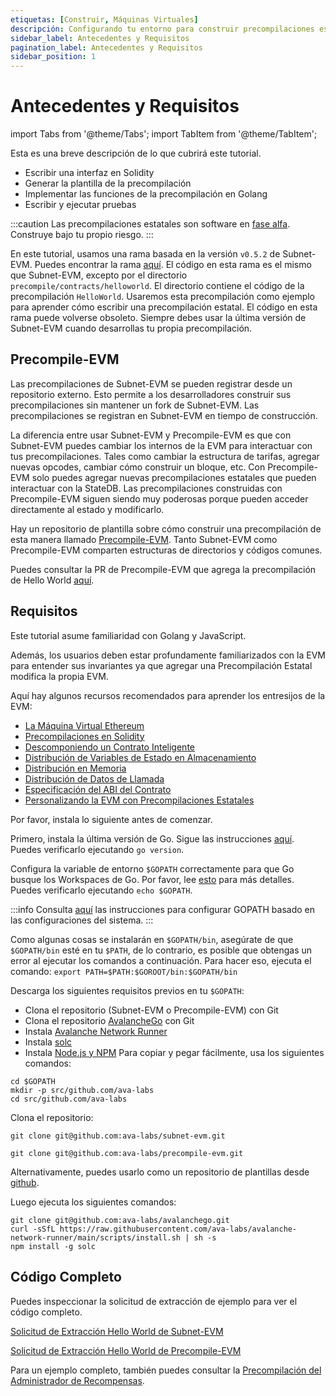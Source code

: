 ```yaml
---
etiquetas: [Construir, Máquinas Virtuales]
descripción: Configurando tu entorno para construir precompilaciones estatales en EVM
sidebar_label: Antecedentes y Requisitos
pagination_label: Antecedentes y Requisitos
sidebar_position: 1
---
```


# Antecedentes y Requisitos

import Tabs from '@theme/Tabs';
import TabItem from '@theme/TabItem';

Esta es una breve descripción de lo que cubrirá este tutorial.

- Escribir una interfaz en Solidity
- Generar la plantilla de la precompilación
- Implementar las funciones de la precompilación en Golang
- Escribir y ejecutar pruebas

:::caution
Las precompilaciones estatales son software en [fase alfa](https://es.wikipedia.org/wiki/Ciclo_de_vida_de_liberaci%C3%B3n_de_software#Alfa).
Construye bajo tu propio riesgo.
:::

En este tutorial, usamos una rama basada en la versión `v0.5.2` de Subnet-EVM. Puedes encontrar la rama
[aquí](https://github.com/ava-labs/subnet-evm/tree/helloworld-official-tutorial-v2). El código en esta
rama es el mismo que Subnet-EVM, excepto por el directorio `precompile/contracts/helloworld`. El
directorio contiene el código de la precompilación `HelloWorld`. Usaremos esta
precompilación como ejemplo para aprender cómo escribir una precompilación estatal. El código en esta rama puede volverse
obsoleto. Siempre debes usar la última versión de Subnet-EVM cuando desarrollas tu propia precompilación.

## Precompile-EVM

Las precompilaciones de Subnet-EVM se pueden registrar desde un repositorio externo.
Esto permite a los desarrolladores construir sus precompilaciones sin mantener un fork de Subnet-EVM.
Las precompilaciones se registran en Subnet-EVM en tiempo de construcción.

La diferencia entre usar Subnet-EVM y Precompile-EVM es que con Subnet-EVM puedes cambiar los internos de la EVM
para interactuar con tus precompilaciones.
Tales como cambiar la estructura de tarifas, agregar nuevas opcodes, cambiar cómo construir un bloque, etc.
Con Precompile-EVM solo puedes agregar nuevas precompilaciones estatales que pueden interactuar con la StateDB.
Las precompilaciones construidas con Precompile-EVM siguen siendo muy poderosas porque pueden acceder directamente al
estado y modificarlo.

Hay un repositorio de plantilla sobre cómo construir una precompilación de esta manera llamado
[Precompile-EVM](https://github.com/ava-labs/precompile-evm). Tanto Subnet-EVM como Precompile-EVM comparten
estructuras de directorios y códigos comunes.

Puedes consultar la PR de Precompile-EVM que agrega la precompilación de Hello World [aquí](https://github.com/ava-labs/precompile-evm/pull/12).

## Requisitos

Este tutorial asume familiaridad con Golang y JavaScript.

Además, los usuarios deben estar profundamente familiarizados con la EVM para entender sus invariantes
ya que agregar una Precompilación Estatal modifica la propia EVM.

Aquí hay algunos recursos recomendados para aprender los entresijos de la EVM:

- [La Máquina Virtual Ethereum](https://github.com/ethereumbook/ethereumbook/blob/develop/13evm.asciidoc)
- [Precompilaciones en Solidity](https://medium.com/@rbkhmrcr/precompiles-solidity-e5d29bd428c4)
- [Descomponiendo un Contrato Inteligente](https://blog.openzeppelin.com/deconstructing-a-solidity-contract-part-i-introduction-832efd2d7737/)
- [Distribución de Variables de Estado en Almacenamiento](https://docs.soliditylang.org/en/v0.8.10/internals/layout_in_storage.html)
- [Distribución en Memoria](https://docs.soliditylang.org/en/v0.8.10/internals/layout_in_memory.html)
- [Distribución de Datos de Llamada](https://docs.soliditylang.org/en/v0.8.10/internals/layout_in_calldata.html)
- [Especificación del ABI del Contrato](https://docs.soliditylang.org/en/v0.8.10/abi-spec.html)
- [Personalizando la EVM con Precompilaciones Estatales](https://medium.com/avalancheavax/customizing-the-evm-with-stateful-precompiles-f44a34f39efd)

Por favor, instala lo siguiente antes de comenzar.

Primero, instala la última versión de Go. Sigue las instrucciones [aquí](https://go.dev/doc/install).
Puedes verificarlo ejecutando `go version`.

Configura la variable de entorno `$GOPATH` correctamente para que Go busque los Workspaces de Go. Por favor, lee
[esto](https://go.dev/doc/gopath_code) para más detalles. Puedes verificarlo ejecutando `echo $GOPATH`.

:::info
Consulta [aquí](https://github.com/golang/go/wiki/SettingGOPATH) las instrucciones para configurar
GOPATH basado en las configuraciones del sistema.
:::

Como algunas cosas se instalarán en `$GOPATH/bin`, asegúrate de que `$GOPATH/bin` esté en tu
`$PATH`, de lo contrario, es posible que obtengas un error al ejecutar los comandos a continuación.
Para hacer eso, ejecuta el comando: `export PATH=$PATH:$GOROOT/bin:$GOPATH/bin`

Descarga los siguientes requisitos previos en tu `$GOPATH`:

- Clona el repositorio (Subnet-EVM o Precompile-EVM) con Git
- Clona el repositorio [AvalancheGo](https://github.com/ava-labs/avalanchego) con Git
- Instala [Avalanche Network Runner](/tooling/network-runner.md)
- Instala [solc](https://github.com/ethereum/solc-js#usage-on-the-command-line)
- Instala [Node.js y NPM](https://nodejs.org/en/download)
  Para copiar y pegar fácilmente, usa los siguientes comandos:

```shell
cd $GOPATH
mkdir -p src/github.com/ava-labs
cd src/github.com/ava-labs
```

Clona el repositorio:

<!-- vale off -->

<Tabs groupId="evm-tabs">
<TabItem value="subnet-evm-tab" label="Subnet-EVM" default>

```shell
git clone git@github.com:ava-labs/subnet-evm.git
```

</TabItem>
<TabItem value="precompile-evm-tab" label="Precompile-EVM" >

```shell
git clone git@github.com:ava-labs/precompile-evm.git
```

Alternativamente, puedes usarlo como un repositorio de plantillas desde [github](https://github.com/ava-labs/precompile-evm/generate).

</TabItem>
</Tabs>

<!-- vale on -->

Luego ejecuta los siguientes comandos:

```shell
git clone git@github.com:ava-labs/avalanchego.git
curl -sSfL https://raw.githubusercontent.com/ava-labs/avalanche-network-runner/main/scripts/install.sh | sh -s
npm install -g solc
```

## Código Completo

Puedes inspeccionar la solicitud de extracción de ejemplo para ver el código completo.

<!-- vale off -->

<Tabs groupId="evm-tabs">
<TabItem value="subnet-evm-tab" label="Subnet-EVM" default>

[Solicitud de Extracción Hello World de Subnet-EVM](https://github.com/ava-labs/subnet-evm/pull/565/)

</TabItem>
<TabItem value="precompile-evm-tab" label="Precompile-EVM"  >

[Solicitud de Extracción Hello World de Precompile-EVM](https://github.com/ava-labs/precompile-evm/pull/12/)

</TabItem>
</Tabs>

<!-- vale on -->

Para un ejemplo completo, también puedes consultar la [Precompilación del Administrador de Recompensas](https://github.com/ava-labs/subnet-evm/blob/helloworld-official-tutorial-v2/precompile/contracts/rewardmanager/).